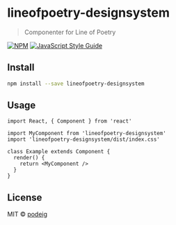 # lineofpoetry-designsystem

> Componenter for Line of Poetry

[![NPM](https://img.shields.io/npm/v/lineofpoetry-designsystem.svg)](https://www.npmjs.com/package/lineofpoetry-designsystem) [![JavaScript Style Guide](https://img.shields.io/badge/code_style-standard-brightgreen.svg)](https://standardjs.com)

## Install

```bash
npm install --save lineofpoetry-designsystem
```

## Usage

```tsx
import React, { Component } from 'react'

import MyComponent from 'lineofpoetry-designsystem'
import 'lineofpoetry-designsystem/dist/index.css'

class Example extends Component {
  render() {
    return <MyComponent />
  }
}
```

## License

MIT © [podeig](https://github.com/podeig)
